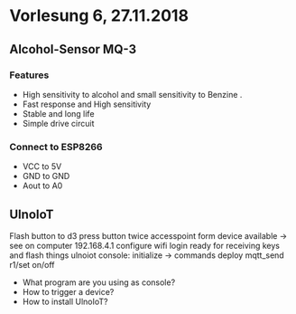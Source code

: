 # Vorlesung 6, 27.11.2018
## Alcohol-Sensor MQ-3
### Features
* High sensitivity to alcohol and small sensitivity to Benzine .
* Fast response and High sensitivity
* Stable and long life
* Simple drive circuit
### Connect to ESP8266
* VCC to 5V
* GND to GND
* Aout to A0

## UlnoIoT
Flash button to d3
press button twice
accesspoint form device available -> see on computer 192.168.4.1
configure wifi
login 
ready for receiving keys and flash things
ulnoiot console: initialize
-> commands
deploy
mqtt_send r1/set on/off

* What program are you using as console?
* How to trigger a device?
* How to install UlnoIoT?



